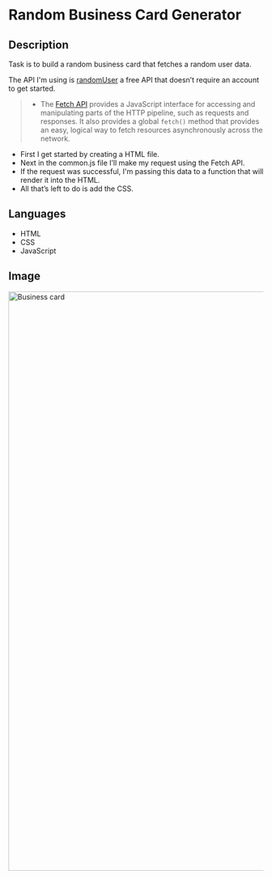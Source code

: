 # Random Business Card Generator

## Description

Task is to build a random business card that fetches a random user data.

The API I'm using is [randomUser](https://randomuser.me/) a free API that doesn’t require an account to get started.

> - The [Fetch API](https://developer.mozilla.org/en-US/docs/Web/API/Fetch_API) provides a JavaScript interface for accessing and manipulating parts of the HTTP pipeline, 
such as requests and responses. It also provides a global `fetch()` method that provides an easy, 
logical way to fetch resources asynchronously across the network.

- First I get started by creating a HTML file.
- Next in the common.js file I’ll make my request using the Fetch API.
- If the request was successful, I'm passing this data to a function that will render it into the HTML.
- All that’s left to do is add the CSS.


## Languages

- HTML
- CSS
- JavaScript

## Image

<img width="1145" alt="Business card" src="https://user-images.githubusercontent.com/92999496/167907501-3509f0fb-adea-48fc-a7d0-b1d5e19ad2a8.png">
